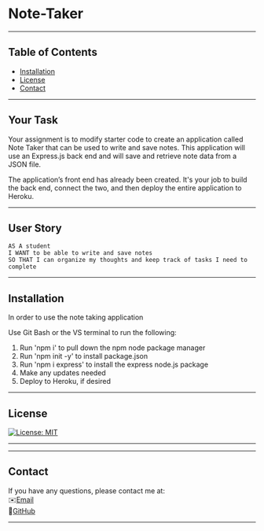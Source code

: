 # Note-Taker
--------------------------------------------------------------------------------------------------------------------------------------------------
## Table of Contents
* [Installation](#installation)
* [License](#license)
* [Contact](#contact)
--------------------------------------------------------------------------------------------------------------------------------------------------
## Your Task

Your assignment is to modify starter code to create an application called Note Taker that can be used to write and save notes. This application will use an Express.js back end and will save and retrieve note data from a JSON file.

The application’s front end has already been created. It's your job to build the back end, connect the two, and then deploy the entire application to Heroku.

--------------------------------------------------------------------------------------------------------------------------------------------------

## User Story

```
AS A student
I WANT to be able to write and save notes
SO THAT I can organize my thoughts and keep track of tasks I need to complete
```

--------------------------------------------------------------------------------------------------------------------------------------------------
## Installation
In order to use the note taking application

Use Git Bash or the VS terminal to run the following:

1) Run 'npm i' to pull down the npm node package manager
2) Run 'npm init -y' to install package.json
3) Run 'npm i express' to install the express node.js package
4) Make any updates needed
5) Deploy to Heroku, if desired
--------------------------------------------------------------------------------------------------------------------------------------------------

## License
[![License: MIT](https://img.shields.io/badge/License-MIT-yellow.svg)](https://opensource.org/licenses/MIT)

--------------------------------------------------------------------------------------------------------------------------------------------------

--------------------------------------------------------------------------------------------------------------------------------------------------
## Contact
If you have any questions, please contact me at:\
✉️[Email](mailto:lshim1720@gmail.com)\
📂[GitHub](<https://github.com/lshim98>)

--------------------------------------------------------------------------------------------------------------------------------------------------
